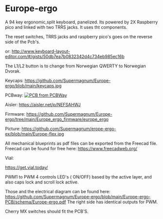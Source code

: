

# Europe-ergo
A 94 key ergonomic,split keyboard, panelized.
Its powered by 2X Raspberry pico and linked with two TRRS jacks.
It uses tht components.

The reset switches, TRRS jacks and raspberry pico's  goes on the reverse side of the Pcb's. 





or:
http://www.keyboard-layout-editor.com/#/gists/50db7ea7b0832342d4c734eb985ec16b

The L1/L2 button is to change from  Norwegian QWERTY to Norwegian Dvorak.

Keycaps:
https://github.com/Supermagnum/Europe-ergo/blob/main/keycaps.jpg

PCBway:
<a href="https://www.pcbway.com/project/shareproject/Europe_ergo_2951aba6.html"><img src="https://www.pcbway.com/project/img/images/frompcbway-1220.png" alt="PCB from PCBWay" /></a>


Aisler:
https://aisler.net/p/NEFSAHWJ


Firmware:
https://github.com/Supermagnum/Europe-ergo/tree/main/Europe_ergo_firmware/europe_ergo

Picture:
https://github.com/Supermagnum/erope-ergo-ex/blob/main/Europe-flex.jpg


All mechanical blueprints as pdf files can be exported from the Freecad file.
Freecad can be found for free here:
https://www.freecadweb.org/


Vial:


https://get.vial.today/


PWM1 to PWM 4 controls LED's ( ON/OFF) based by the active layer, and also caps lock and scroll lock active.

Those and the electrical diagram can be found here:
https://github.com/Supermagnum/Europe-ergo/blob/main/Europe-ergo-PCB/schema/Europe-ergo.pdf
The right side has identical outputs for PWM.

Cherry MX switches should fit the PCB'S.

